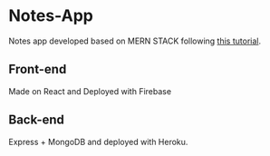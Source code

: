 # Notes-App
Notes app developed based on MERN STACK following [this tutorial](https://www.youtube.com/watch?v=wWb0r35yLCk&list=PLo5lAe9kQrwrGPjhhzejCt3JENYf5uDNf). 

## Front-end
Made on React and Deployed with Firebase

## Back-end

Express + MongoDB and deployed with Heroku.


